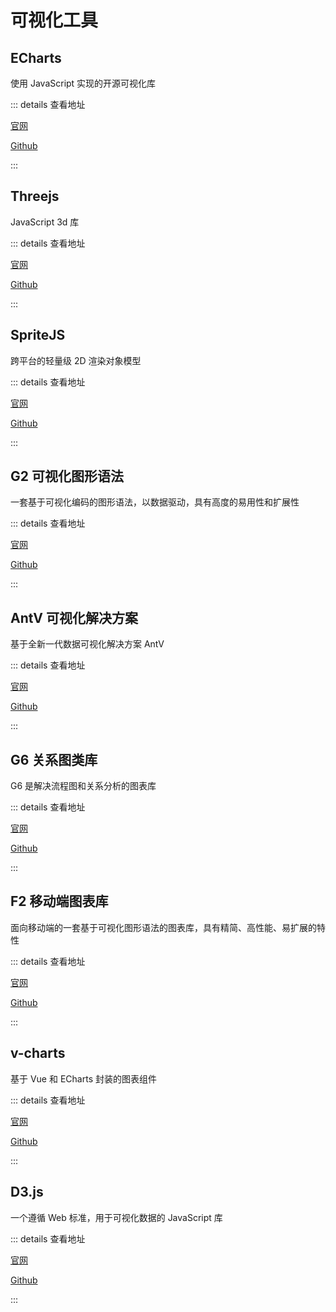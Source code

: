 # 可视化工具

## ECharts

使用 JavaScript 实现的开源可视化库

::: details 查看地址

[官网](https://echarts.apache.org/zh/index.html)

[Github](https://github.com/apache/echarts)

:::

## Threejs

JavaScript 3d 库

::: details 查看地址

[官网](https://threejs.org/)

[Github](https://github.com/mrdoob/three.js/)

:::

## SpriteJS

跨平台的轻量级 2D 渲染对象模型

::: details 查看地址

[官网](https://spritejs.com/#/)

[Github](https://github.com/spritejs/spritejs)

:::

## G2 可视化图形语法

一套基于可视化编码的图形语法，以数据驱动，具有高度的易用性和扩展性

::: details 查看地址

[官网](https://g2.antv.antgroup.com/)

[Github](https://github.com/antvis/g2)

:::

## AntV 可视化解决方案

基于全新一代数据可视化解决方案 AntV

::: details 查看地址

[官网](https://antv.antgroup.com/)

[Github](https://github.com/antvis/antvis.github.io)

:::

## G6 关系图类库

G6 是解决流程图和关系分析的图表库

::: details 查看地址

[官网](https://v.antfin.com/zh-cn/g6/3.x/index.html)

[Github](https://github.com/antvis/G6)

:::

## F2 移动端图表库

面向移动端的一套基于可视化图形语法的图表库，具有精简、高性能、易扩展的特性

::: details 查看地址

[官网](https://antv-2018.alipay.com/zh-cn/f2/3.x/index.html)

[Github](https://github.com/antvis/F2)

:::

## v-charts

基于 Vue 和 ECharts 封装的图表组件

::: details 查看地址

[官网](https://v-charts.js.org/#/)

[Github](https://github.com/ElemeFE/v-charts)

:::

## D3.js

一个遵循 Web 标准，用于可视化数据的 JavaScript 库

::: details 查看地址

[官网](https://d3js.org/)

[Github](https://github.com/d3/d3)

:::
